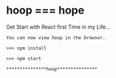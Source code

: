 # hoop === hope

Get Start with React first Time in my Life...

```
You can now view hoop in the browser.

>>> npm install

>>> npm start

***************hoop***************
```


<!-- $ heroku create newhoop --buildpack mars/create-react-app -->
